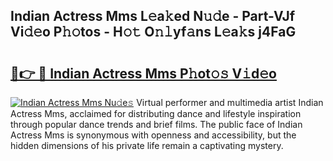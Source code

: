 ## Indian Actress Mms L𝚎a𝚔ed N𝚞𝚍e - Part-VJf Vi𝚍𝚎o P𝚑𝚘tos - H𝚘𝚝 O𝚗𝚕yf𝚊ns L𝚎a𝚔s j4FaG

# <h2><a href="http://kff5rld.oniu.top/?m=Indian+Actress+Mms">🔗👉 🔴 Indian Actress Mms P𝚑ot𝚘𝚜 V𝚒d𝚎o</a></h2>

[![Indian Actress Mms Nu𝚍e𝚜](https://i.imgur.com/0qMVB7G.gif)](http://kff5rld.oniu.top/?m=Indian+Actress+Mms)
Virtual performer and multimedia artist Indian Actress Mms, acclaimed for distributing dance and lifestyle inspiration through popular dance trends and brief films. The public face of Indian Actress Mms is synonymous with openness and accessibility, but the hidden dimensions of his private life remain a captivating mystery.  
